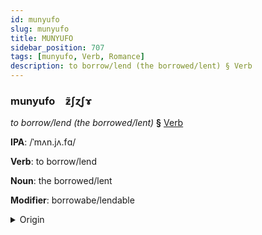 ```yaml
---
id: munyufo
slug: munyufo
title: MUNYUFO
sidebar_position: 707
tags: [munyufo, Verb, Romance]
description: to borrow/lend (the borrowed/lent) § Verb
---
```


### munyufo&emsp;<span kind="abugida">ƶ̃ʃɀʃɤ</span>

*to borrow/lend (the borrowed/lent)* **§** [Verb](../../tags/Verb)

**IPA**: /ˈmʌn.jʌ.fɑ/

**Verb**: to borrow/lend

**Noun**: the borrowed/lent

**Modifier**: borrowabe/lendable

<details>
    <summary>Origin</summary>
    Catalan, Balearic manllevar [məɲ.ʎəˈva]<br/>
    <em>Romance Language Family</em>
</details>